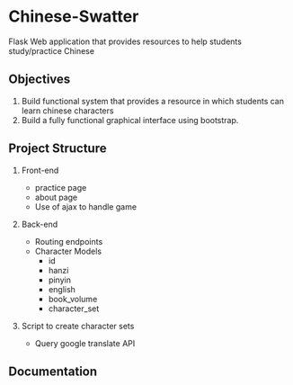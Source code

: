 # Chinese-Swatter

Flask Web application that provides resources to help students study/practice Chinese 

## Objectives

1. Build functional system that provides a resource in which students can learn chinese characters
2. Build a fully functional graphical interface using bootstrap. 

## Project Structure

1. Front-end
    - practice page
    - about page
    - Use of ajax to handle game

2. Back-end
    - Routing endpoints
    - Character Models
        - id
        - hanzi
        - pinyin
        - english
        - book_volume
        - character_set

3. Script to create character sets
    - Query google translate API

## Documentation 



